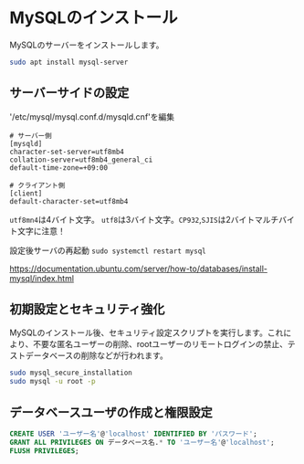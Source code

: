 # MySQLのインストール

MySQLのサーバーをインストールします。
```bash
sudo apt install mysql-server
```

## サーバーサイドの設定
'/etc/mysql/mysql.conf.d/mysqld.cnf'を編集

``` ini-file
# サーバー側
[mysqld]
character-set-server=utf8mb4
collation-server=utf8mb4_general_ci
default-time-zone=+09:00

# クライアント側
[client]
default-character-set=utf8mb4
```
`utf8mn4`は4バイト文字。 `utf8`は3バイト文字。`CP932`,`SJIS`は2バイトマルチバイト文字に注意！

設定後サーバの再起動
`sudo systemctl restart mysql`

https://documentation.ubuntu.com/server/how-to/databases/install-mysql/index.html

## 初期設定とセキュリティ強化

MySQLのインストール後、セキュリティ設定スクリプトを実行します。これにより、不要な匿名ユーザーの削除、rootユーザーのリモートログインの禁止、テストデータベースの削除などが行われます。

```bash
sudo mysql_secure_installation
sudo mysql -u root -p
```

## データベースユーザの作成と権限設定

``` SQL
CREATE USER 'ユーザー名'@'localhost' IDENTIFIED BY 'パスワード';
GRANT ALL PRIVILEGES ON データベース名.* TO 'ユーザー名'@'localhost';
FLUSH PRIVILEGES;
```

